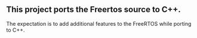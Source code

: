 ## This project ports the Freertos source to C++.

The expectation is to add additional features to the FreeRTOS while porting to C++.